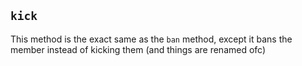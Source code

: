 ## `kick`
This method is the exact same as the `ban` method, except it bans the member instead of kicking them (and things are renamed ofc)